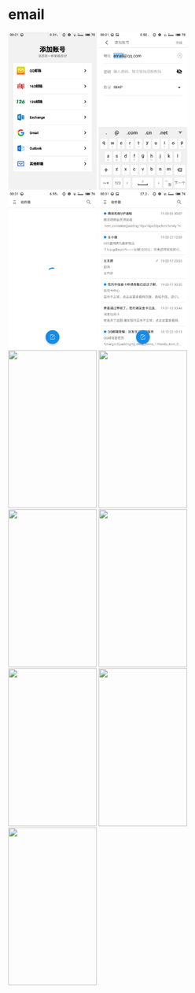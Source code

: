 # email
<div >
  <img src="images/S90309-002139.jpg" width="180" height="320">
  <img src="images/S90309-002145.jpg" width="180" height="320">
  <img src="images/S90309-003130.jpg" width="180" height="320">
  <img src="images/S90309-003142.jpg" width="180" height="320">
  <img src="https://github.com/wangzhengtai/email/blob/master/images/S90309-003151.jpg" width="180" height="320">
  <img src="https://github.com/wangzhengtai/email/blob/master/images/S90309-003207.jpg" width="180" height="320">
  <img src="https://github.com/wangzhengtai/email/blob/master/images/S90309-003214.jpg" width="180" height="320">
  <img src="https://github.com/wangzhengtai/email/blob/master/images/S90309-003222.jpg" width="180" height="320">
  <img src="https://github.com/wangzhengtai/email/blob/master/images/S90309-003259.jpg" width="180" height="320">
  <img src="https://github.com/wangzhengtai/email/blob/master/images/S90309-004203.jpg" width="180" height="320">
  <img src="https://github.com/wangzhengtai/email/blob/master/images/S90309-004222.jpg" width="180" height="320">
</div>
